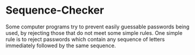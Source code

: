 Sequence-Checker
================

Some computer programs try to prevent easily guessable passwords being used, by rejecting those that do not meet some simple rules. One simple rule is to reject passwords which contain any sequence of letters immediately followed by the same sequence.
